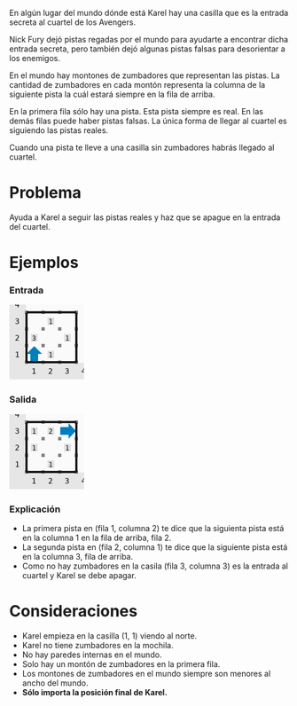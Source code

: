 En algún lugar del mundo dónde está Karel hay una casilla que es la entrada secreta al cuartel de los Avengers.

Nick Fury dejó pistas regadas por el mundo para ayudarte a encontrar dicha entrada secreta, pero también dejó algunas pistas falsas para desorientar a los enemigos.

En el mundo hay montones de zumbadores que representan las pistas. La cantidad de zumbadores en cada montón representa la columna de la siguiente pista la cuál estará siempre en la fila de arriba.

En la primera fila sólo hay una pista. Esta pista siempre es real. En las demás filas puede haber pistas falsas. La única forma de llegar al cuartel es siguiendo las pistas reales.

Cuando una pista te lleve a una casilla sin zumbadores habrás llegado al cuartel.

# Problema

Ayuda a Karel a seguir las pistas reales y haz que se apague en la entrada del cuartel.

# Ejemplos

### Entrada

![Entrada1](sample.in.png)

### Salida

![Salida1](sample.out.png)

### Explicación

* La primera pista en (fila 1, columna 2) te dice que la siguienta pista está en la columna 1 en la fila de arriba, fila 2.
* La segunda pista en (fila 2, columna 1) te dice que la siguiente pista está en la columna 3, fila de arriba.
* Como no hay zumbadores en la casila (fila 3, columna 3) es la entrada al cuartel y Karel se debe apagar.

# Consideraciones

* Karel empieza en la casilla (1, 1) viendo al norte.
* Karel no tiene zumbadores en la mochila.
* No hay paredes internas en el mundo.
* Solo hay un montón de zumbadores en la primera fila.
* Los montones de zumbadores en el mundo siempre son menores al ancho del mundo.
* **Sólo importa la posición final de Karel.**
